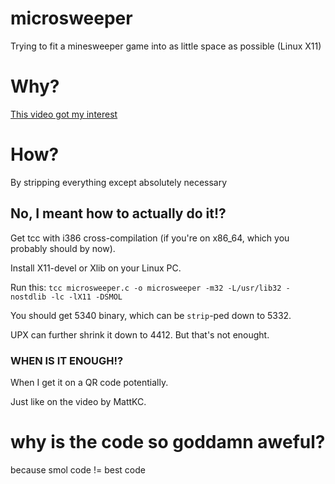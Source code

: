 # microsweeper
Trying to fit a minesweeper game into as little space as possible (Linux X11)

# Why?
[This video got my interest](https://www.youtube.com/watch?v=ExwqNreocpg)

# How?
By stripping everything except absolutely necessary

## No, I meant how to actually do it!?
Get tcc with i386 cross-compilation (if you're on x86_64, which you probably should by now).

Install X11-devel or Xlib on your Linux PC.

Run this: ``tcc microsweeper.c -o microsweeper -m32 -L/usr/lib32 -nostdlib -lc -lX11 -DSMOL``

You should get 5340 binary, which can be ``strip``-ped down to 5332.

UPX can further shrink it down to 4412. But that's not enought.

### WHEN IS IT ENOUGH!?

When I get it on a QR code potentially.

Just like on the video by MattKC.

# why is the code so goddamn aweful?

because smol code != best code
